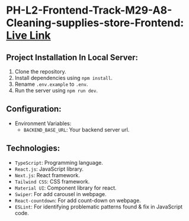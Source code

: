 ﻿# PH-L2-Frontend-Track-M29-A8-Cleaning-supplies-store-Frontend: [Live Link](https://ph-l2-frontend-track-m29-a8-cleaning-supplies-store-frontend.vercel.app)

## Project Installation In Local Server:

1. Clone the repository.
2. Install dependencies using `npm install`.
3. Rename `.env.example` to `.env`.
4. Run the server using `npm run dev`.

## Configuration:

- Environment Variables:
  - `BACKEND_BASE_URL`: Your backend server url.

## Technologies:

- `TypeScript`: Programming language.
- `React.js`: JavaScript library.
- `Next.js`: React framework.
- `Tailwind CSS`: CSS framework.
- `Material UI`: Component library for react.
- `Swiper`: For add carousel in webpage.
- `React-countdown`: For add count-down on webpage.
- `ESLint`: For identifying problematic patterns found & fix in JavaScript code.
